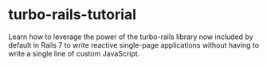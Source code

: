 # turbo-rails-tutorial
Learn how to leverage the power of the turbo-rails library now included by default in Rails 7 to write reactive single-page applications without having to write a single line of custom JavaScript.
